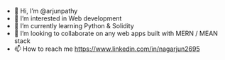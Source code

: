 - 👋 Hi, I’m @arjunpathy
- 👀 I’m interested in Web development 
- 🌱 I’m currently learning Python & Solidity 
- 💞️ I’m looking to collaborate on any web apps built with MERN / MEAN stack
- 📫 How to reach me https://www.linkedin.com/in/nagarjun2695

<!---
arjunpathy/arjunpathy is a ✨ special ✨ repository because its `README.md` (this file) appears on your GitHub profile.
You can click the Preview link to take a look at your changes.
--->
